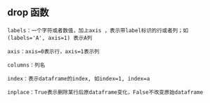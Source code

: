 
## drop 函数

    labels：一个字符或者数值，加上axis ，表示带label标识的行或者列；如 (labels='A', axis=1) 表示A列
     
    axis：axis=0表示行，axis=1表示列
     
    columns：列名
     
    index：表示dataframe的index, 如index=1, index=a
     
    inplace：True表示删除某行后原dataframe变化，False不改变原始dataframe
